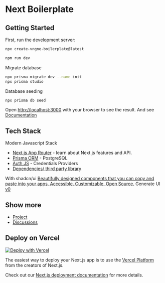 # Next Boilerplate

## Getting Started

First, run the development server:

```bash
npx create-vngne-boilerplate@latest
```
```bash
npm run dev
```
Migrate database
```bash
npx prisma migrate dev --name init
npx prisma studio
```
Database seeding
```bash
npx prisma db seed
```

Open [http://localhost:3000](http://localhost:3000) with your browser to see the result. And see [Documentation](https://github.com/ekovegeance/Fullstack-Nextjs-Templates/blob/main/DOCS.md)


## Tech Stack

Modern Javascript Stack

- [Next.js App Router](https://nextjs.org/docs/app/building-your-application) - learn about Next.js features and API.
- [Prisma ORM](https://www.prisma.io/docs/guides/nextjs) - PostgreSQL
- [Auth JS](https://authjs.dev/getting-started) - Credentials Providers
- [Dependencies/ third party library](https://github.com/ekovegeance/Fullstack-Nextjs-Templates/blob/main/package.json)

With shadcn/ui [Beautifully designed components that you can copy and paste into your apps. Accessible. Customizable. Open Source.](https://ui.shadcn.com/) 
Generate UI [v0](https://v0.dev/https://v0.dev/)

## Show more
- [Project](https://github.com/users/ekovegeance/projects/8)
- [Discussions](https://github.com/ekovegeance/Fullstack-Nextjs-Templates/discussions/5)


## Deploy on Vercel
[![Deploy with Vercel](https://vercel.com/button)](https://vercel.com/new/clone?s=https%3A%2F%2Fgithub.com%2Fekovegeance%2FFullstack-Nextjs-Templates%2F&showOptionalTeamCreation=false&teamSlug=ekovegeances-projects)

The easiest way to deploy your Next.js app is to use the [Vercel Platform](https://vercel.com/new?utm_medium=default-template&filter=next.js&utm_source=create-next-app&utm_campaign=create-next-app-readme) from the creators of Next.js.

Check out our [Next.js deployment documentation](https://nextjs.org/docs/app/building-your-application/deploying) for more details.
